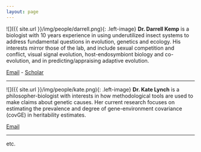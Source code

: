 ```yaml
---
layout: page
---
```


![]({{ site.url }}/img/people/darrell.png){: .left-image} **Dr. Darrell Kemp** is a biologist with 10 years experience in using underutilized insect systems to address fundamental questions in evolution, genetics and ecology. His interests mirror those of the lab, and include sexual competition and conflict, visual signal evolution, host-endosymbiont biology and co-evolution, and in predicting/appraising adaptive evolution.

[Email](mailto:darrell.kemp@mq.edu.au) -  [Scholar](http://scholar.google.com/citations?user=0LwKAKMAAAAJ&hl=en)

----

![]({{ site.url }}/img/people/kate.png){: .left-image} **Dr. Kate Lynch** is a philosopher-biologist with interests in how methodological tools are used to make claims about genetic causes. Her current research focuses on estimating the prevalence and degree of gene-environment covariance (covGE) in heritability estimates.

[Email](mailto:kathleen.lynch@mq.edu.au)

----

etc.
